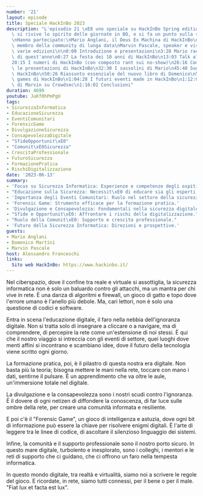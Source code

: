 ```yaml
---
number: '21'
layout: episode
title: Speciale HackInBo 2023
description: "L'episodio 21 \xE8 uno speciale su HackInBo Spring edition 2023, dove\
  \ si rivive lo spirito delle giornate in BO, e si fa un punto sulla sicurezza.\n\
  \nHanno partecipato:\nMario Anglani, il Deus Ex Machina di HackInBo\nDomenico Martini,\
  \ membro della community di lunga data\nMarvin Pascale, speaker e visitatore in\
  \ varie edizioni\n\n0:00 Introduzione e presentazioni\n3:28 Mario racconta l'HackInBo\
  \ di quest'anno\n8:27 La festa dei 10 anni di HackInBo\n13:03 Talk all'HackInBo\n\
  20:15 I numeri di HackInBo (con composto rant sui no-show)\n26:16 Come sono evolute\
  \ le presentazioni di HackInBo\n32:30 I sassolini di Mario\n45:40 Suggerimenti per\
  \ HackInBo\n50:26 Riassunto essenziale del nuovo libro di Domenico\n56:36 I forensic\
  \ games di HackInBo\n1:04:28 I futuri eventi made in HackInBo\n1:12:00 Il punto\
  \ di Marvin su Crowdsec\n1:16:02 Conclusioni"
duration: 4699
youtube: JuKf0hPmPgU
tags:
- SicurezzaInformatica
- EducazioneSicurezza
- EventiComunitari
- ForensicGame
- DivulgazioneSicurezza
- ConsapevolezzaDigitale
- "SfideOpportunit\xE0"
- "Comunit\xE0Sicurezza"
- CrescitaProfessionale
- FuturoSicurezza
- FormazionePratica
- RischiDigitalizzazione
date: '2023-06-13'
summary:
- 'Focus su Sicurezza Informatica: Esperienze e competenze degli ospiti.'
- "Educazione sulla Sicurezza: Necessit\xE0 di educare sia gli esperti che il pubblico."
- 'Importanza degli Eventi Comunitari: Ruolo nel settore della sicurezza.'
- 'Forensic Game: Strumento efficace per la formazione pratica.'
- 'Divulgazione e Consapevolezza: Fondamentali nella sicurezza digitale.'
- "Sfide e Opportunit\xE0: Affrontare i rischi della digitalizzazione."
- "Ruolo della Comunit\xE0: Supporto e crescita professionale."
- 'Futuro della Sicurezza Informatica: Direzioni e prospettive.'
guests:
- Mario Anglani
- Domenico Martini
- Marvin Pascale
host: Alessandro Franceschi
links:
  Sito web HackInBo: https://www.hackinbo.it/
---
```

Nel ciberspazio, dove il confine tra reale e virtuale si assottiglia, la sicurezza informatica non è solo un baluardo contro gli attacchi, ma un mantra per chi vive in rete. È una danza di algoritmi e firewall, un gioco di gatto e topo dove l'errore umano è l'anello più debole. Ma, cari lettori, non è solo una questione di codici e software.

Entra in scena l'educazione digitale, il faro nella nebbia dell'ignoranza digitale. Non si tratta solo di insegnare a cliccare o a navigare, ma di comprendere, di percepire la rete come un'estensione di noi stessi. È qui che il nostro viaggio si intreccia con gli eventi di settore, quei luoghi dove menti affini si incontrano e scambiano idee, dove il futuro della tecnologia viene scritto ogni giorno.

La formazione pratica, poi, è il pilastro di questa nostra era digitale. Non basta più la teoria; bisogna mettere le mani nella rete, toccare con mano i dati, sentirne il pulsare. È un apprendimento che va oltre le aule, un'immersione totale nel digitale.

La divulgazione e la consapevolezza sono i nostri scudi contro l'ignoranza. È il dovere di ogni netizen di diffondere la conoscenza, di far luce sulle ombre della rete, per creare una comunità informata e resiliente.

E poi c'è il "Forensic Game", un gioco di intelligenza e astuzia, dove ogni bit di informazione può essere la chiave per risolvere enigmi digitali. È l'arte di leggere tra le linee di codice, di ascoltare il silenzioso linguaggio dei sistemi.

Infine, la comunità e il supporto professionale sono il nostro porto sicuro. In questo mare digitale, turbolento e inesplorato, sono i colleghi, i mentori e le reti di supporto che ci guidano, che ci offrono un faro nella tempesta informatica.

In questo mondo digitale, tra realtà e virtualità, siamo noi a scrivere le regole del gioco. E ricordate, in rete, siamo tutti connessi, per il bene o per il male. "Fiat lux et facta est lux".
